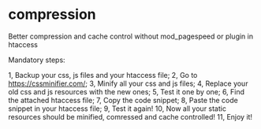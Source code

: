# compression
Better compression and cache control without mod_pagespeed or plugin in htaccess

Mandatory steps:

1, Backup your css, js files and your htaccess file;
2, Go to https://cssminifier.com/;
3, Minify all your css and js files;
4, Replace your old css and js resources with the new ones;
5, Test it one by one; 
6, Find the attached htaccess file;
7, Copy the code snippet;
8, Paste the code snippet in your htaccess file;
9, Test it again!
10, Now all your static resources should be minified, comressed and cache controlled!
11, Enjoy it!
